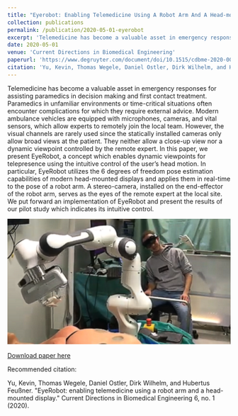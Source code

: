 ```yaml
---
title: "Eyerobot: Enabling Telemedicine Using A Robot Arm And A Head-mounted Display"
collection: publications
permalink: /publication/2020-05-01-eyerobot
excerpt: 'Telemedicine has become a valuable asset in emergency responses for assisting paramedics in decision making and first contact treatment. Paramedics in unfamiliar environments or time-critical situations often encounter complications for which they require external advice. Modern ambulance vehicles are equipped with microphones, cameras, and vital sensors, which allow experts to remotely join the local team. However, the visual channels are rarely used since the statically installed cameras only allow broad views at the patient. They neither allow a close-up view nor a dynamic viewpoint controlled by the remote expert. In this paper, we present EyeRobot, a concept which enables dynamic viewpoints for telepresence using the intuitive control of the user’s head motion. In particular, EyeRobot utilizes the 6 degrees of freedom pose estimation capabilities of modern head-mounted displays and applies them in …'
date: 2020-05-01
venue: 'Current Directions in Biomedical Engineering'
paperurl: 'https://www.degruyter.com/document/doi/10.1515/cdbme-2020-0019/html'
citation: 'Yu, Kevin, Thomas Wegele, Daniel Ostler, Dirk Wilhelm, and Hubertus Feußner. "EyeRobot: enabling telemedicine using a robot arm and a head-mounted display." Current Directions in Biomedical Engineering 6, no. 1 (2020).'
---
```

Telemedicine has become a valuable asset in emergency responses for assisting paramedics in decision making and first contact treatment. Paramedics in unfamiliar environments or time-critical situations often encounter complications for which they require external advice. Modern ambulance vehicles are equipped with microphones, cameras, and vital sensors, which allow experts to remotely join the local team. However, the visual channels are rarely used since the statically installed cameras only allow broad views at the patient. They neither allow a close-up view nor a dynamic viewpoint controlled by the remote expert. In this paper, we present EyeRobot, a concept which enables dynamic viewpoints for telepresence using the intuitive control of the user’s head motion. In particular, EyeRobot utilizes the 6 degrees of freedom pose estimation capabilities of modern head-mounted displays and applies them in real-time to the pose of a robot arm. A stereo-camera, installed on the end-effector of the robot arm, serves as the eyes of the remote expert at the local site. We put forward an implementation of EyeRobot and present the results of our pilot study which indicates its intuitive control.

![Teaser](images/EyeRobot.png)

[Download paper here](https://www.degruyter.com/document/doi/10.1515/cdbme-2020-0019/pdf)


Recommended citation: 

Yu, Kevin, Thomas Wegele, Daniel Ostler, Dirk Wilhelm, and Hubertus Feußner. "EyeRobot: enabling telemedicine using a robot arm and a head-mounted display." Current Directions in Biomedical Engineering 6, no. 1 (2020).